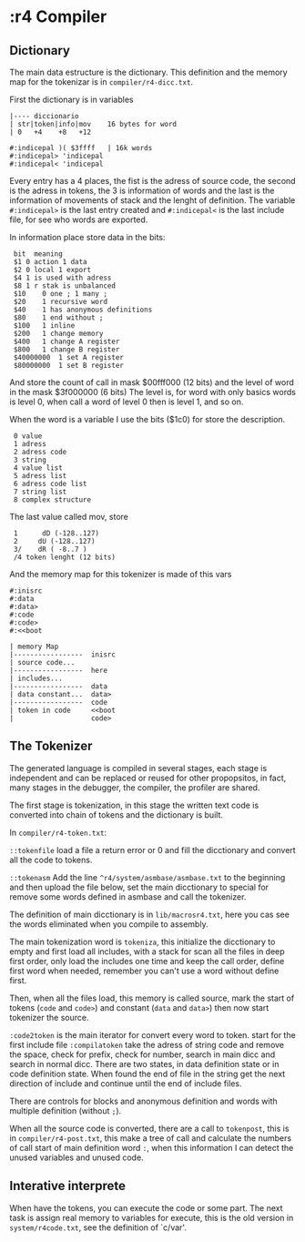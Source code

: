 # :r4 Compiler

## Dictionary

The main data estructure is the dictionary. This definition and the memory map for the tokenizar is in `compiler/r4-dicc.txt`.

First the dictionary is in variables

```
|---- diccionario
| str|token|info|mov  	16 bytes for word
| 0   +4    +8   +12

#:indicepal )( $3ffff	| 16k words
#:indicepal> 'indicepal
#:indicepal< 'indicepal
```

Every entry has a 4  places, the fist is the adress of source code, the second is the adress in tokens, the 3 is information of words and the last is the information of movements of stack and the lenght of definition.
The variable `#:indicepal>` is the last entry created and `#:indicepal<` is the last include file, for see who words are exported.

In information place store data in the bits:

```
 bit  meaning
 $1	0 action 1 data
 $2	0 local 1 export
 $4	1 is used with adress
 $8	1 r stak is unbalanced
 $10	0 one ; 1 many ;
 $20	1 recursive word
 $40	1 has anonymous definitions
 $80	1 end without ;
 $100	1 inline
 $200	1 change memory
 $400	1 change A register
 $800	1 change B register
 $40000000	1 set A register
 $80000000	1 set B register
```

And store the count of call in mask $00fff000 (12 bits) and the level of word in the mask $3f000000 (6 bits) The level is, for word with only basics words is level 0, when call a word of level 0 then is level 1, and so on.

When the word is a variable I use the bits ($1c0) for store the description.

```
 0 value
 1 adress
 2 adress code
 3 string
 4 value list
 5 adress list
 6 adress code list
 7 string list
 8 complex structure
```

The last value called mov, store

```
 1		dD (-128..127)
 2     dU (-128..127)
 3/    dR ( -8..7 )
 /4	token lenght (12 bits)
```

And the memory map for this tokenizer is made of this vars

```
#:inisrc
#:data
#:data>
#:code
#:code>
#:<<boot

| memory Map
|-----------------	inisrc
| source code...
|-----------------	here
| includes...
|-----------------	data
| data constant...	data>
|-----------------	code
| token in code		<<boot
| 					code>
```

## The Tokenizer

The generated language is compiled in several stages, each stage is independent and can be replaced or reused for other propopsitos, in fact, many stages in the debugger, the compiler, the profiler are shared.

The first stage is tokenization, in this stage the written text code is converted into chain of tokens and the dictionary is built.

In `compiler/r4-token.txt`:

`::tokenfile` load a file a return error or 0 and fill the dicctionary and convert all the code to tokens.

`::tokenasm` Add the line `^r4/system/asmbase/asmbase.txt` to the beginning and then upload the file below, set the main dicctionary to special for remove some words defined in asmbase and call the tokenizer.


The definition of main dicctionary is in `lib/macrosr4.txt`, here you cas see the words eliminated when you compile to assembly.

The main tokenization word is `tokeniza`, this initialize the dicctionary to empty and first load all includes, with a stack for scan all the files in deep first order, only load the includes one time and keep the call order, define first word when needed, remember you can't use a word without define first.

Then, when all the files load, this memory is called source, mark the start of tokens (`code` and `code>`) and constant (`data` and `data>`) then now start tokenizer the source.

`:code2token` is the main iterator for convert every word to token. start for the first include file `:compilatoken` take the adress of string code and remove the space, check for prefix, check for number, search in main dicc and search in normal dicc. There are two states, in data definition state or in code definition state. When found the end of file in the string get the next direction of include and continue until the end of include files.

There are controls for blocks and anonymous definition and words with multiple definition (without `;`).

When all the source code is converted, there are a call to `tokenpost`, this is in `compiler/r4-post.txt`, this make a tree of call and calculate the numbers of call start of main definition word `:`, when this information I can detect the unused variables and unused code.


## Interative interprete

When have the tokens, you can execute the code or some part. The next task is assign real memory to variables for execute, this is the old version in `system/r4code.txt`, see the definition of `c/var'.













